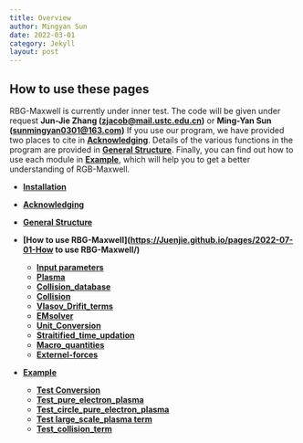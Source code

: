 ```yaml
---
title: Overview
author: Mingyan Sun 
date: 2022-03-01
category: Jekyll
layout: post
---
```


## How to use these pages



RBG-Maxwell is currently under inner test. The code will be given under request **Jun-Jie Zhang (zjacob@mail.ustc.edu.cn)** or **Ming-Yan Sun (sunmingyan0301@163.com)** If you use our program, we have provided two places to cite in **[Acknowledging](https://Juenjie.github.io/pages/2022-05-01-Acknowledging-RBG-Maxwell/)**. Details of the various functions in the program are provided in **[General Structure](https://Juenjie.github.io/pages/2022-06-01-General-Structure/)**. Finally, you can find out how to use each module in **[Example](https://Juenjie.github.io/2022-08-01-Example.html)**, which will help you to get a better understanding of RGB-Maxwell.

- **[Installation](https://Juenjie.github.io/pages/2022-04-01-Installation/)**

- **[Acknowledging](https://Juenjie.github.io/pages/2022-05-01-Acknowledging-RBG-Maxwell/)**

- **[General Structure](https://Juenjie.github.io/pages/2022-06-01-General-Structure/)**
  
- **[How to use RBG-Maxwell](https://Juenjie.github.io/pages/2022-07-01-How to use RBG-Maxwell/)**
  
  - **[Input parameters](https://Juenjie.github.io/2022-07-01-input-parameters.html)**
  - **[Plasma](https://Juenjie.github.io/jekyll/2022-07-03-Plasma.html)**
  - **[Collision_database](https://Juenjie.github.io/jekyll/2022-07-04-Collision_database.html)**
  - **[Collision](http://Juenjie.github.io/jekyll/2022-07-07-Collision.html)**
  - **[Vlasov_Drifit_terms](http://Juenjie.github.io/jekyll/2022-07-08-Vlasov-Drifit-terms.html)**
  - **[EMsolver](http://Juenjie.github.io/jekyll/2022-07-09-EMsolver.html)**
  - **[Unit_Conversion](https://Juenjie.github.io/jekyll/2022-07-10-Conversion.html)**
  - **[Straitified_time_updation](http://Juenjie.github.io/jekyll/2022-07-11-Straitified-time-update.html)**
  - **[Macro_quantities](http://Juenjie.github.io/jekyll/2022-07-12-Macro-quantities.html)**
  - **[Externel-forces](http://Juenjie.github.io/jekyll/2022-07-13-Externel-forces.html)**
  
- **[Example](https://Juenjie.github.io/2022-08-01-Example.html)**
  
  - **[Test Conversion](http://Juenjie.github.io/2022-08-05-test-conversion.html)**
  - **[Test_pure_electron_plasma](https://Juenjie.github.io/2022-08-07-test-pure-electron-plasma.html)**
  - **[Test_circle_pure_electron_plasma](https://Juenjie.github.io/2022-08-08-test-circle-pure-electron-plasma.html)**
  - **[Test large_scale_plasma term](https://Juenjie.github.io/2022-08-09-test-large-scale-plasma-term.html)**
  - **[Test_collision_term](https://Juenjie.github.io/2022-08-10-test-collision.html)**
  
  

